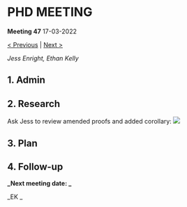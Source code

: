 # PHD MEETING

__Meeting 47__
17-03-2022

[< Previous](46_08-03-22.md) | [Next >]()

_Jess Enright,_
_Ethan Kelly_


## 1. Admin


## 2. Research

Ask Jess to review amended proofs and added corollary:
![](Lemma3.2.png)


## 3. Plan


## 4. Follow-up


**_Next meeting date: _**



_EK _
